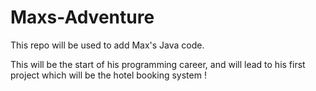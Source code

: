 # Maxs-Adventure

This repo will be used to add Max's Java code.

This will be the start of his programming career, and will lead to his
first project which will be the hotel booking system ! 

